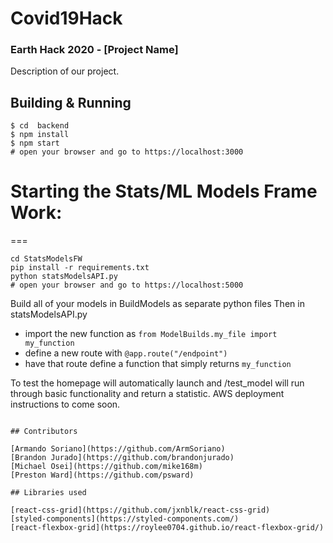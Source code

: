 # Covid19Hack

### Earth Hack 2020 - [Project Name]

Description of our project.

## Building & Running

```
$ cd  backend
$ npm install
$ npm start
# open your browser and go to https://localhost:3000
```
# Starting the Stats/ML Models Frame Work:
===
```
cd StatsModelsFW
pip install -r requirements.txt
python statsModelsAPI.py
# open your browser and go to https://localhost:5000
```
Build all of your models in BuildModels as separate python files
Then in statsModelsAPI.py
- import the new function as `from ModelBuilds.my_file import my_function`
- define a new route with `@app.route("/endpoint")`  
- have that route define a function that simply returns `my_function`

To test the homepage will automatically launch and /test_model will run through basic functionality and return a statistic.
AWS deployment instructions to come soon.
```

## Contributors

[Armando Soriano](https://github.com/ArmSoriano)
[Brandon Jurado](https://github.com/brandonjurado)
[Michael Osei](https://github.com/mike168m)
[Preston Ward](https://github.com/psward)

## Libraries used

[react-css-grid](https://github.com/jxnblk/react-css-grid)
[styled-components](https://styled-components.com/)
[react-flexbox-grid](https://roylee0704.github.io/react-flexbox-grid/)